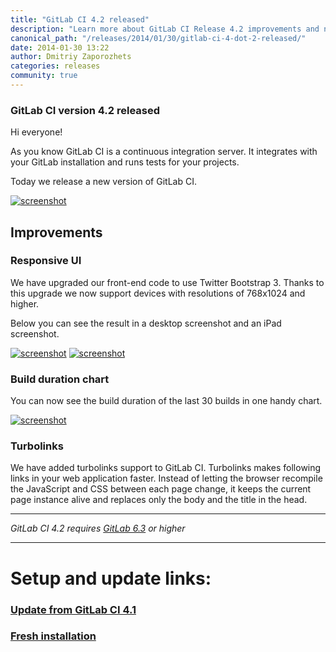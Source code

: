 ```yaml
---
title: "GitLab CI 4.2 released"
description: "Learn more about GitLab CI Release 4.2 improvements and new features"
canonical_path: "/releases/2014/01/30/gitlab-ci-4-dot-2-released/"
date: 2014-01-30 13:22
author: Dmitriy Zaporozhets
categories: releases
community: true
---
```


### GitLab CI version 4.2 released

Hi everyone!

As you know GitLab CI is a continuous integration server.
It integrates with your GitLab installation and runs tests for your projects.

Today we release a new version of GitLab CI.

[![screenshot](/images/ci_4_2/build.png)](/images/ci_4_2/build.png)

<!--more-->

## Improvements

### Responsive UI

We have upgraded our front-end code to use Twitter Bootstrap 3.
Thanks to this upgrade we now support devices with resolutions of 768x1024 and higher.

Below you can see the result in a desktop screenshot and an iPad screenshot.

[![screenshot](/images/ci_4_2/dash.png)](/images/ci_4_2/dash.png)
[![screenshot](/images/ci_4_2/ipad.png)](/images/ci_4_2/ipad.png)

### Build duration chart

You can now see the build duration of the last 30 builds in one handy chart.

[![screenshot](/images/ci_4_2/chart.png)](/images/ci_4_2/chart.png)

### Turbolinks

We have added turbolinks support to GitLab CI.
Turbolinks makes following links in your web application faster.
Instead of letting the browser recompile the JavaScript and CSS between each page change, it keeps the current page instance alive and replaces only the body and the title in the head. 

- - -

*GitLab CI 4.2 requires [GitLab 6.3](/releases/2013/11/21/gitlab-ce-6-dot-3-released/) or higher*
- - -

# Setup and update links:

### [Update from GitLab CI 4.1](https://gitlab.com/gitlab-org/gitlab-ci/blob/master/doc/update/4.1-to-4.2.md)
### [Fresh installation](https://gitlab.com/gitlab-org/gitlab-ci/blob/4-2-stable/doc/install/installation.md)
